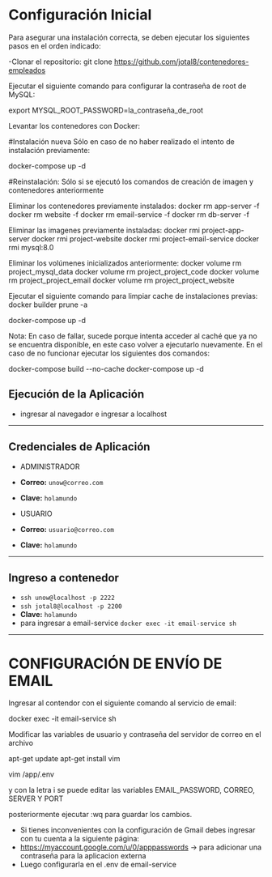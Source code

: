 # Configuración Inicial

Para asegurar una instalación correcta, se deben ejecutar los siguientes pasos en el orden indicado:

-Clonar el repositorio: 
git clone https://github.com/jotal8/contenedores-empleados

Ejecutar el siguiente comando para configurar la contraseña de root de MySQL:

export MYSQL_ROOT_PASSWORD=la_contraseña_de_root


Levantar los contenedores con Docker: 


#Instalación nueva 
Sólo en caso de no haber realizado el intento de instalación previamente:

docker-compose up -d

#Reinstalación: 
Sólo si se ejecutó los comandos de creación de imagen y contenedores anteriormente

Eliminar los contenedores previamente instalados:
docker rm app-server -f
docker rm website -f
docker rm email-service -f
docker rm db-server -f

Eliminar las imagenes previamente instaladas:
docker rmi project-app-server
docker rmi project-website
docker rmi project-email-service
docker rmi mysql:8.0

Eliminar los volúmenes inicializados anteriormente:
docker volume rm project_mysql_data
docker volume rm project_project_code
docker volume rm project_project_email
docker volume rm project_project_website

Ejecutar el siguiente comando para limpiar cache de instalaciones previas: 
docker builder prune -a

docker-compose up -d
			
Nota: En caso de fallar, sucede porque intenta acceder al caché que ya no se encuentra disponible, en este caso volver a ejecutarlo nuevamente.
En el caso de no funcionar ejecutar los siguientes dos comandos:

docker-compose build --no-cache
docker-compose up -d

## Ejecución de la Aplicación

- ingresar al navegador e ingresar a localhost

---

## Credenciales de Aplicación
- ADMINISTRADOR
- **Correo:** `unow@correo.com`
- **Clave:** `holamundo`

- USUARIO
- **Correo:** `usuario@correo.com`
- **Clave:** `holamundo`

---


## Ingreso a contenedor
- `ssh unow@localhost -p 2222`
- `ssh jotal8@localhost -p 2200`
- **Clave:** `holamundo`
- para ingresar a email-service  `docker exec -it email-service sh`

---

# CONFIGURACIÓN DE ENVÍO DE EMAIL
Ingresar al contendor con el siguiente comando al servicio de email:

docker exec -it email-service sh

Modificar las variables de usuario y contraseña del servidor de correo en el archivo 

apt-get update
apt-get install vim

vim /app/.env

y con la letra i se puede editar las variables EMAIL_PASSWORD, CORREO, SERVER Y PORT

posteriormente ejecutar :wq para guardar los cambios.


- Si tienes inconvenientes con la configuración de Gmail debes ingresar con tu cuenta a la siguiente página:
- https://myaccount.google.com/u/0/apppasswords  -> para adicionar una contraseña para la aplicacion externa
- Luego configurarla en el .env de email-service 